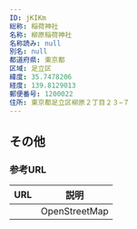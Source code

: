 ```yaml
---
ID: jKIKm
総称: 稲荷神社
名称: 柳原稲荷神社
名称読み: null
別名: null
都道府県: 東京都
区域: 足立区
緯度: 35.7478206
経度: 139.8129013
郵便番号: 1200022
住所: 東京都足立区柳原２丁目２３−７
---
```


## その他

### 参考URL

| URL | 説明          |
| --- | ------------- |
|     | OpenStreetMap |
